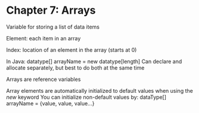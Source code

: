 # Chapter 7: Arrays

Variable for storing a list of data items

Element: each item in an array

Index: location of an element in the array (starts at 0)

In Java:
datatype[] arrayName = new datatype[length]
Can declare and allocate separately, but best to do both at the same time

Arrays are reference variables

Array elements are automatically initialized to default values when using the *new* keyword
You can initialize non-default values by:
dataType[] arrayName = {value, value, value...}

